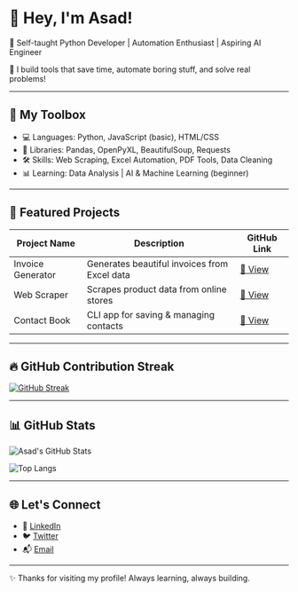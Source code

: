 # 👋 Hey, I'm Asad!

🎯 Self-taught Python Developer | Automation Enthusiast | Aspiring AI Engineer

🚀 I build tools that save time, automate boring stuff, and solve real problems!

---

## 🧰 My Toolbox

* 💻 Languages: Python, JavaScript (basic), HTML/CSS
* 🧪 Libraries: Pandas, OpenPyXL, BeautifulSoup, Requests
* 🛠️ Skills: Web Scraping, Excel Automation, PDF Tools, Data Cleaning
* 📊 Learning: Data Analysis | AI & Machine Learning (beginner)

---

## 🚀 Featured Projects

| Project Name      | Description                                  | GitHub Link                                                 |
| ----------------- | -------------------------------------------- | ----------------------------------------------------------- |
| Invoice Generator | Generates beautiful invoices from Excel data | [🔗 View](https://github.com/asad-ai-dev/invoice-generator) |
| Web Scraper       | Scrapes product data from online stores      | [🔗 View](https://github.com/asad-ai-dev/web-scraper)       |
| Contact Book      | CLI app for saving & managing contacts       | [🔗 View](https://github.com/asad-ai-dev/contact-book)      |

---

## 🔥 GitHub Contribution Streak

[![GitHub Streak](https://streak-stats.demolab.com/?user=asadnexus\&theme=radical\&border_radius=10)](https://git.io/streak-stats)

---

## 📊 GitHub Stats

![Asad's GitHub Stats](https://github-readme-stats.vercel.app/api?username=asadnexus\&show_icons=true\&theme=radical)

![Top Langs](https://github-readme-stats.vercel.app/api/top-langs/?username=asadnexus\&layout=compact\&theme=radical)

---

## 🌐 Let's Connect

* 🔗 [LinkedIn](https://linkedin.com/in/asadnexus)
* 🐦 [Twitter](https://twitter.com/asadnexus37)
* 📬 [Email](mailto:asadullahmahmud2004@outlook.com)

---

✨ Thanks for visiting my profile! Always learning, always building.
